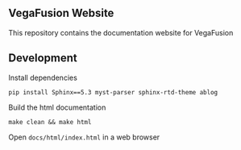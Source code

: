## VegaFusion Website
This repository contains the documentation website for VegaFusion

## Development
Install dependencies

```
pip install Sphinx==5.3 myst-parser sphinx-rtd-theme ablog
```

Build the html documentation

```
make clean && make html
```

Open `docs/html/index.html` in a web browser
